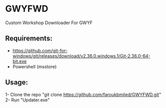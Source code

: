 # GWYFWD
Custom Workshop Downloader For GWYF 

## Requirements: <br />
- https://github.com/git-for-windows/git/releases/download/v2.36.0.windows.1/Git-2.36.0-64-bit.exe <br />
- Powershell (msstore) <br />

## Usage: <br />
1- Clone the repo "git clone https://github.com/faroukbmiled/GWYFWD.git" <br />
2- Run "Updater.exe" <br />
